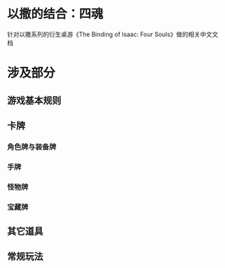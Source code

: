 # 以撒的结合：四魂
针对以撒系列的衍生桌游《The Binding of Isaac: Four Souls》做的相关中文文档

# 涉及部分

## 游戏基本规则

## 卡牌

### 角色牌与装备牌

### 手牌

### 怪物牌

### 宝藏牌

## 其它道具

## 常规玩法